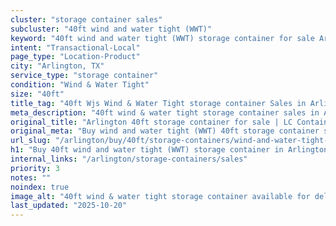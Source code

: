 ```yaml
---
cluster: "storage container sales"
subcluster: "40ft wind and water tight (WWT)"
keyword: "40ft wind and water tight (WWT) storage container for sale Arlington, TX"
intent: "Transactional-Local"
page_type: "Location-Product"
city: "Arlington, TX"
service_type: "storage container"
condition: "Wind & Water Tight"
size: "40ft"
title_tag: "40ft Wjs Wind & Water Tight storage container Sales in Arlington | LC Container"
meta_description: "40ft wind & water tight storage container sales in Arlington. Fast delivery, competitive pricing. Serving storage containers area. Quote ID: XT6. Call (214) 524-4168 for your free quote today."
original_title: "Arlington 40ft storage container for sale | LC Container"
original_meta: "Buy wind and water tight (WWT) 40ft storage container sale with local delivery in Arlington, TX. LC Container — local Since 2003. Request a fast quote today."
url_slug: "/arlington/buy/40ft/storage-containers/wind-and-water-tight-wwt"
h1: "Buy 40ft wind and water tight (WWT) storage container in Arlington"
internal_links: "/arlington/storage-containers/sales"
priority: 3
notes: ""
noindex: true
image_alt: "40ft wind & water tight storage container available for delivery in Arlington"
last_updated: "2025-10-20"
---
```


<!-- TODO: Add unique city/inventory copy, images, and internal links here. -->
